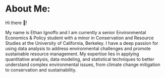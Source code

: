 # About Me:

Hi there 👋!

My name is Ethan Ignoffo and I am currently a senior Environmental Economics & Policy student with a minor in Conservation and Resource Studies at the University of California, Berkeley. I have a deep passion for using data analysis to address environmental challenges and promote sustainable resource management. My expertise lies in applying quantitative analysis, data modeling, and statistical techniques to better understand complex environmental issues, from climate change mitigation to conservation and sustainability.

